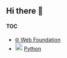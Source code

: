 ## Hi there 👋



#### TOC
- [🌐 Web Foundation](https://github.com/shanreed25/Web-Foundation)
- <img src="[./WebConcepts/assets/python.png](https://github.com/shanreed25/Web-Foundation/blob/main/WebConcepts/assets/python.png)" alt="python symbol" style="width:20px; height:20px;"/> [Python](https://github.com/shanreed25/Python)
<!--
**shanreed25/shanreed25** is a ✨ _special_ ✨ repository because its `README.md` (this file) appears on your GitHub profile.

Here are some ideas to get you started:

- 🔭 I’m currently working on ...
- 🌱 I’m currently learning ...
- 👯 I’m looking to collaborate on ...
- 🤔 I’m looking for help with ...
- 💬 Ask me about ...
- 📫 How to reach me: ...
- 😄 Pronouns: ...
- ⚡ Fun fact: ...
-->
